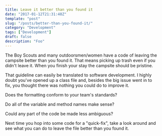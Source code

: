 ```yaml
---
title: Leave it better than you found it
date: "2017-01-12T21:31:48Z"
template: "post"
slug: "/posts/better-than-you-found-it/"
category: "Development"
tags: ["Development"]
draft: false
description: "Foo"
---
```


The Boy Scouts and many outdoorsmen/women have a code of leaving the campsite better than you found it. That means picking up trash even if you didn't leave it. When you finish your stay the campsite should be pristine.

That guideline can easily be translated to software development. I highly doubt you've opened up a class file and, besides the big issue went in to fix, you thought there was nothing you could do to improve it.

Does the formatting conform to your team's standards?

Do all of the variable and method names make sense?

Could any part of the code be made less ambiguous?

Next time you hop into some code for a "quick-fix", take a look around and see what you can do to leave the file better than you found it.